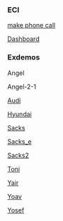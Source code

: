 ### ECI

[make phone call](https://www.humains.com/he/call-1)

[Dashboard](https://inprisai.github.io/conversation-dashboard/)

### Exdemos

Angel

Angel-2-1

[Audi](https://inprisai.github.io/exdemos/audi/index.html)

[Hyundai](https://inprisai.github.io/exdemos/hyundai/index.html)

[Sacks](https://inprisai.github.io/exdemos/sacks/index.html)

[Sacks_e](https://inprisai.github.io/exdemos/sacks_e/index.html)

[Sacks2](https://inprisai.github.io/exdemos/sacks2/index.html)

[Toni](https://inprisai.github.io/exdemos/toni/index.html)

[Yair](https://inprisai.github.io/exdemos/yair/index.html)

[Yoav](https://inprisai.github.io/exdemos/yoav/index.html)

[Yosef](https://inprisai.github.io/exdemos/yosef/index.html)
